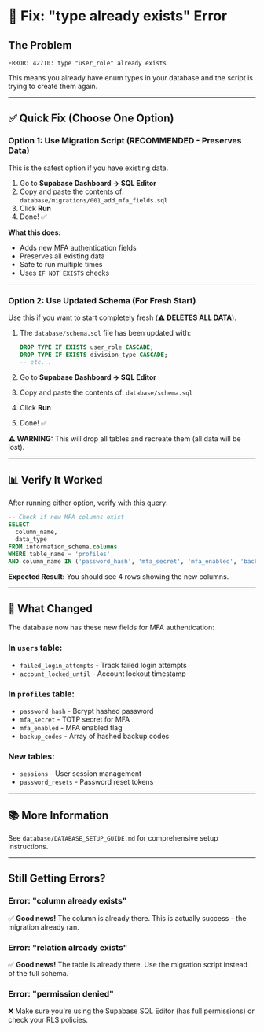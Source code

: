 # 🔧 Fix: "type already exists" Error

## The Problem
```
ERROR: 42710: type "user_role" already exists
```

This means you already have enum types in your database and the script is trying to create them again.

---

## ✅ Quick Fix (Choose One Option)

### **Option 1: Use Migration Script (RECOMMENDED - Preserves Data)**

This is the safest option if you have existing data.

1. Go to **Supabase Dashboard → SQL Editor**
2. Copy and paste the contents of: `database/migrations/001_add_mfa_fields.sql`
3. Click **Run**
4. Done! ✅

**What this does:**
- Adds new MFA authentication fields
- Preserves all existing data
- Safe to run multiple times
- Uses `IF NOT EXISTS` checks

---

### **Option 2: Use Updated Schema (For Fresh Start)**

Use this if you want to start completely fresh (⚠️ **DELETES ALL DATA**).

1. The `database/schema.sql` file has been updated with:
   ```sql
   DROP TYPE IF EXISTS user_role CASCADE;
   DROP TYPE IF EXISTS division_type CASCADE;
   -- etc...
   ```

2. Go to **Supabase Dashboard → SQL Editor**
3. Copy and paste the contents of: `database/schema.sql`
4. Click **Run**
5. Done! ✅

**⚠️ WARNING:** This will drop all tables and recreate them (all data will be lost).

---

## 📊 Verify It Worked

After running either option, verify with this query:

```sql
-- Check if new MFA columns exist
SELECT 
  column_name,
  data_type
FROM information_schema.columns 
WHERE table_name = 'profiles' 
AND column_name IN ('password_hash', 'mfa_secret', 'mfa_enabled', 'backup_codes');
```

**Expected Result:** You should see 4 rows showing the new columns.

---

## 🎯 What Changed

The database now has these new fields for MFA authentication:

### In `users` table:
- `failed_login_attempts` - Track failed login attempts
- `account_locked_until` - Account lockout timestamp

### In `profiles` table:
- `password_hash` - Bcrypt hashed password
- `mfa_secret` - TOTP secret for MFA
- `mfa_enabled` - MFA enabled flag
- `backup_codes` - Array of hashed backup codes

### New tables:
- `sessions` - User session management
- `password_resets` - Password reset tokens

---

## 📚 More Information

See `database/DATABASE_SETUP_GUIDE.md` for comprehensive setup instructions.

---

## Still Getting Errors?

### Error: "column already exists"
✅ **Good news!** The column is already there. This is actually success - the migration already ran.

### Error: "relation already exists"
✅ **Good news!** The table is already there. Use the migration script instead of the full schema.

### Error: "permission denied"
❌ Make sure you're using the Supabase SQL Editor (has full permissions) or check your RLS policies.


